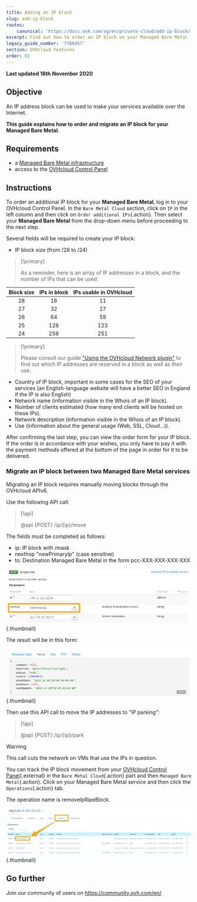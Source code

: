 ```yaml
---
title: Adding an IP block
slug: add-ip-block
routes:
    canonical: 'https://docs.ovh.com/sg/en/private-cloud/add-ip-block/'
excerpt: Find out how to order an IP block on your Managed Bare Metal
legacy_guide_number: '7766457'
section: OVHcloud Features
order: 01
---
```


**Last updated 18th November 2020**

## Objective

An IP address block can be used to make your services available over the Internet.

**This guide explains how to order and migrate an IP block for your Managed Bare Metal.**

## Requirements

- a [Managed Bare Metal infrastructure](https://www.ovhcloud.com/en-sg/managed-bare-metal/)
- access to the [OVHcloud Control Panel](https://ca.ovh.com/auth/?action=gotomanager&from=https://www.ovh.com/sg/&ovhSubsidiary=sg)

## Instructions

To order an additional IP block for your **Managed Bare Metal**, log in to your OVHcloud Control Panel. In the `Bare Metal Cloud` section, click on `IP` in the left column and then click on `Order additional IPs`{.action}. Then select your **Managed Bare Metal** from the drop-down menu before proceeding to the next step.

Several fields will be required to create your IP block:

- IP block size (from /28 to /24)

> [!primary]
>
> As a reminder, here is an array of IP addresses in a block, and the number of IPs that can be used:
> 

|Block size|IPs in block|IPs usable in OVHcloud|
|:---:|:---:|:---:|
|28|16|11|
|27|32|27|
|26|64|59|
|25|128|123|
|24|256|251|

> [!primary]
>
> Please consult our guide ["Using the OVHcloud Network plugin"](../plugin-ovhcloud-network/) to find out which IP addresses are reserved in a block as well as their use.
>


- Country of IP block, important in some cases for the SEO of your services (an English-language website will have a better SEO in England if the IP is also English)
- Network name (information visible in the Whois of an IP block).
- Number of clients estimated (how many end clients will be hosted on these IPs).
- Network description (information visible in the Whois of an IP block).
- Use (information about the general usage (Web, SSL, Cloud...)).


After confirming the last step, you can view the order form for your IP block. If the order is in accordance with your wishes, you only have to pay it with the payment methods offered at the bottom of the page in order for it to be delivered.

### Migrate an IP block between two Managed Bare Metal services

Migrating an IP block requires manually moving blocks through the OVHcloud APIv6.

Use the following API call:

> [!api]
>
> @api {POST} /ip/{ip}/move
> 

The fields must be completed as follows:

- ip: IP block with /mask
- nexthop "newPrimaryIp" (case sensitive)
- to: Destination Managed Bare Metal in the form pcc-XXX-XXX-XXX-XXX

![nexthop field](images/move-api.png){.thumbnail}


The result will be in this form:

![nexthop field](images/api-result.png){.thumbnail}

Then use this API call to move the IP addresses to "IP parking":

> [!api]
>
> @api {POST} /ip/{ip}/park
> 

> [!warning]
>
> This call cuts the network on VMs that use the IPs in question.
>

You can track the IP block movement from your [OVHcloud Control Panel](https://ca.ovh.com/auth/?action=gotomanager&from=https://www.ovh.com/sg/&ovhSubsidiary=sg){.external} in the `Bare Metal Cloud`{.action} part and then `Managed Bare Metal`{.action}. Click on your Managed Bare Metal service and then click the `Operations`{.action} tab.

The operation name is removeIpRipeBlock.

![operations manager](images/operations.png){.thumbnail}

## Go further

Join our community of users on <https://community.ovh.com/en/>.
